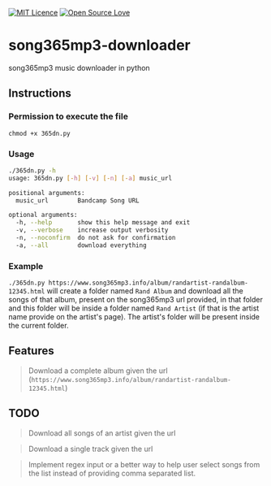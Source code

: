 [![MIT Licence](https://badges.frapsoft.com/os/mit/mit-175x39.png?v=103)](https://opensource.org/licenses/mit-license.php)
[![Open Source Love](https://badges.frapsoft.com/os/v2/open-source-175x29.png?v=103)](https://github.com/ellerbrock/open-source-badge/)

# song365mp3-downloader
song365mp3 music downloader in python

## Instructions

### Permission to execute the file
`chmod +x 365dn.py`

### Usage
```bash 
./365dn.py -h
usage: 365dn.py [-h] [-v] [-n] [-a] music_url

positional arguments:
  music_url        Bandcamp Song URL

optional arguments:
  -h, --help       show this help message and exit
  -v, --verbose    increase output verbosity
  -n, --noconfirm  do not ask for confirmation
  -a, --all        download everything
```

### Example
`./365dn.py https://www.song365mp3.info/album/randartist-randalbum-12345.html` will create a folder named `Rand Album` and
download all the songs of that album, present on the song365mp3 url provided, in that folder and this folder will be inside a 
folder named `Rand Artist` (if that is the artist name provide on the artist's page). The artist's folder will be present inside
the current folder.

## Features

> Download a complete album given the url (`https://www.song365mp3.info/album/randartist-randalbum-12345.html`)

## TODO

> Download all songs of an artist given the url

> Download a single track given the url

> Implement regex input or a better way to help user select songs from the list instead of providing comma separated list.
